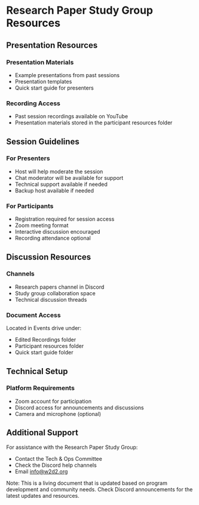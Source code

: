 # Research Paper Study Group Resources

## Presentation Resources

### Presentation Materials
- Example presentations from past sessions
- Presentation templates
- Quick start guide for presenters

### Recording Access
- Past session recordings available on YouTube
- Presentation materials stored in the participant resources folder

## Session Guidelines

### For Presenters
- Host will help moderate the session
- Chat moderator will be available for support
- Technical support available if needed
- Backup host available if needed

### For Participants
- Registration required for session access
- Zoom meeting format
- Interactive discussion encouraged
- Recording attendance optional

## Discussion Resources

### Channels
- Research papers channel in Discord
- Study group collaboration space
- Technical discussion threads

### Document Access
Located in Events drive under:
- Edited Recordings folder
- Participant resources folder
- Quick start guide folder

## Technical Setup

### Platform Requirements
- Zoom account for participation
- Discord access for announcements and discussions
- Camera and microphone (optional)

## Additional Support

For assistance with the Research Paper Study Group:
- Contact the Tech & Ops Committee
- Check the Discord help channels
- Email info@w2d2.org

Note: This is a living document that is updated based on program development and community needs. Check Discord announcements for the latest updates and resources.
